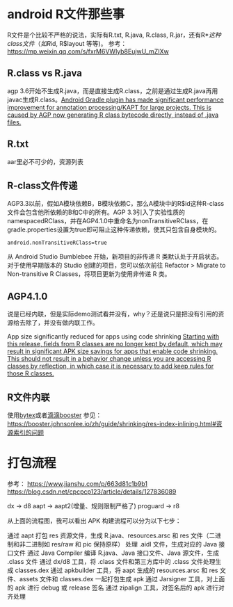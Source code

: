 # android R文件那些事
R文件是个比较不严格的说法，实际有R.txt, R.java, R.class, R.jar，还有R$*这种class文件（如R$id, R$layout 等等)。
参考：https://mp.weixin.qq.com/s/fxrM6VWlyb8EujwU_mZIXw
## R.class vs R.java
agp 3.6开始不生成R.java，而是直接生成R.class，之前是通过生成R.java再用javac生成R.class。[Android Gradle plugin has made significant performance improvement for annotation processing/KAPT for large projects. This is caused by AGP now generating R class bytecode directly, instead of .java files.](https://android-developers.googleblog.com/2020/02/android-studio-36.html)
## R.txt
aar里必不可少的，资源列表
## R-class文件传递
AGP3.3以前，假如A模块依赖B，B模块依赖C，那么A模块中的R$id这种R-class文件会包含他所依赖的B和C中的所有。AGP 3.3引入了实验性质的namespacedRClass，并在AGP4.1.0中重命名为nonTransitiveRClass，在gradle.properties设置为true即可阻止这种传递依赖，使其只包含自身模块的。
```
android.nonTransitiveRClass=true
```
从 Android Studio Bumblebee 开始，新项目的非传递 R 类默认处于开启状态。对于使用早期版本的 Studio 创建的项目，您可以依次前往 Refactor > Migrate to Non-transitive R Classes，将项目更新为使用非传递 R 类。

## AGP4.1.0
说是已经内联，但是实际demo测试看并没有，why？还是说只是把没有引用的资源给去除了，并没有做内联工作。

App size significantly reduced for apps using code shrinking
[Starting with this release, fields from R classes are no longer kept by default, which may result in significant APK size savings for apps that enable code shrinking. This should not result in a behavior change unless you are accessing R classes by reflection, in which case it is necessary to add keep rules for those R classes.](https://developer.android.com/studio/past-releases/past-agp-releases/agp-4-1-0-release-notes#4.1-app-size-reduction)

## R文件内联
使用[bytex](https://github.com/bytedance/ByteX)或者[滴滴booster](https://github.com/didi/booster)
参见：https://booster.johnsonlee.io/zh/guide/shrinking/res-index-inlining.html#资源索引的问题

# 打包流程
参考：
https://www.jianshu.com/p/663d81c1b9b1
https://blog.csdn.net/cpcpcp123/article/details/127836089

dx -> d8
aapt -> aapt2(增量、规则限制严格了)
proguard -> r8

从上面的流程图，我可以看出 APK 构建流程可以分为以下七步：

通过 aapt 打包 res 资源文件，生成 R.java、resources.arsc 和 res 文件（二进制和非二进制如 res/raw 和 pic 保持原样）
处理 .aidl 文件，生成对应的 Java 接口文件
通过 Java Compiler 编译 R.java、Java 接口文件、Java 源文件，生成 .class 文件
通过 dx/d8 工具，将 .class 文件和第三方库中的 .class 文件处理生成 classes.dex
通过 apkbuilder 工具，将 aapt 生成的 resources.arsc 和 res 文件、assets 文件和 classes.dex 一起打包生成 apk
通过 Jarsigner 工具，对上面的 apk 进行 debug 或 release 签名
通过 zipalign 工具，对签名后的 apk 进行对齐处理